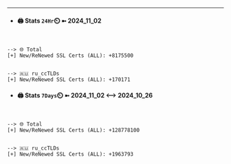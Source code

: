 

---
- #### 🖨️ **Stats** `24Hr`⏲️ ➼ 2024_11_02
```console


--> 🌐 Total
[+] New/ReNewed SSL Certs (ALL): +8175500


--> 🇷🇺 ru_ccTLDs
[+] New/ReNewed SSL Certs (ALL): +170171

```

- #### 🖨️ **Stats** `7Days`⏲️ ➼ 2024_11_02 <--> 2024_10_26
```console


--> 🌐 Total
[+] New/ReNewed SSL Certs (ALL): +128778100


--> 🇷🇺 ru_ccTLDs
[+] New/ReNewed SSL Certs (ALL): +1963793

```

